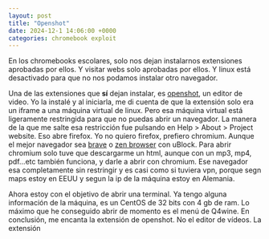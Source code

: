 ```yaml
---
layout: post
title: "Openshot"
date: 2024-12-1 14:06:00 +0000 
categories: chromebook exploit
---
```

 
En los chromebooks escolares, solo nos dejan instalarnos extensiones aprobadas por ellos. Y visitar webs solo aprobadas por ellos. Y linux está desactivado para que no nos podamos instalar otro navegador. 

Una de las extensiones que **sí** dejan instalar, es [openshot](https://chromewebstore.google.com/detail/video-editor-openshot-onl/kdfinbdncekfhibpbnkjedmdofkjghjj?hl=en&pli=1), un editor de video. Yo la instalé y al iniciarla, me di cuenta de que la extensión solo era un iframe a una máquina virtual de linux. Pero esa máquina virtual está ligeramente restringida para que no puedas abrir un navegador. La manera de la que me salte esa restricción fue pulsando en Help > About > Project website. Eso abre firefox. Yo no quiero firefox, prefiero chromium. Aunque el mejor navegador sea [brave](https://brave.com/) o [zen browser](https://zen-browser.app/) con uBlock. Para abrir chromium solo tuve que descargarme un html, aunque con un mp3, mp4, pdf…etc también funciona, y darle a abrir con chromium. Ese navegador esa completamente sin restringir y es casi como si tuviera vpn, porque segn maps estoy en EEUU y segun la ip de la máquina estoy en Alemania. 

Ahora estoy con el objetivo de abrir una terminal. Ya tengo alguna información de la máquina, es un CentOS de 32 bits con 4 gb de ram. Lo máximo que he conseguido abrir de momento es el menú de Q4wine. En conclusión, me encanta la extensión de openshot. No el editor de vídeos. La extensión